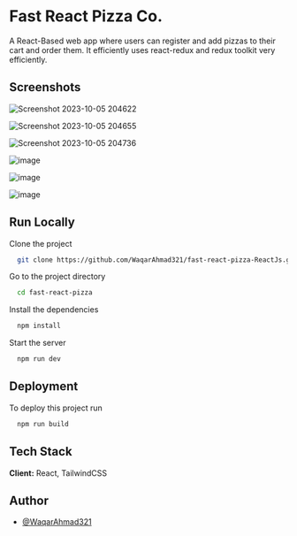 # Fast React Pizza Co.

A React-Based web app where users can register and add pizzas to their
cart and order them. It efficiently uses react-redux and redux
toolkit very efficiently.

## Screenshots

![Screenshot 2023-10-05 204622](https://github.com/WaqarAhmad321/fast-react-pizza-ReactJs/assets/106612382/d85964d8-fb1f-4f0e-ab69-4e007010dd67)

![Screenshot 2023-10-05 204655](https://github.com/WaqarAhmad321/fast-react-pizza-ReactJs/assets/106612382/d621f283-351c-4d92-84d4-7e46462e8075)

![Screenshot 2023-10-05 204736](https://github.com/WaqarAhmad321/fast-react-pizza-ReactJs/assets/106612382/8614b8d1-48f7-498f-8c42-e4fabe46fc4c)

![image](https://github.com/WaqarAhmad321/fast-react-pizza-ReactJs/assets/106612382/82ea8e79-1575-4ffc-b0d5-676323b409ae)

![image](https://github.com/WaqarAhmad321/fast-react-pizza-ReactJs/assets/106612382/5e2c2323-570f-4f52-a922-eddbe3e53afa)

![image](https://github.com/WaqarAhmad321/fast-react-pizza-ReactJs/assets/106612382/2f30e95a-53ac-4288-9710-b8ee3d776300)


## Run Locally

Clone the project

```bash
  git clone https://github.com/WaqarAhmad321/fast-react-pizza-ReactJs.git
```

Go to the project directory

```bash
  cd fast-react-pizza
```

Install the dependencies

```bash
  npm install
```

Start the server

```bash
  npm run dev
```

## Deployment

To deploy this project run

```bash
  npm run build
```
## Tech Stack

**Client:** React, TailwindCSS

## Author

- [@WaqarAhmad321](https://github.com/WaqarAhmad321)
